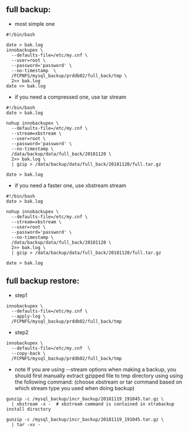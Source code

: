 ## full backup:
* most simple one
```
#!/bin/bash

date > bak.log
innobackupex \
  --defaults-file=/etc/my.cnf \
  --user=root \
  --password='password' \
  --no-timestamp  \
  /FCPNFS/mysql_backup/prddb02/full_back/tmp \
  2>> bak.log
date >> bak.log
```

* if you need a compressed one, use tar stream
```
#!/bin/bash
date > bak.log

nohup innobackupex \
  --defaults-file=/etc/my.cnf \
  --stream=xbstream \
  --user=root \
  --password='password' \
  --no-timestamp \
  /data/backup/data/full_back/20181120 \
  2>> bak.log \
  | gzip > /data/backup/data/full_back/20181120/full.tar.gz

date > bak.log
```

* if you need a faster one, use xbstream stream
```
#!/bin/bash
date > bak.log

nohup innobackupex \
  --defaults-file=/etc/my.cnf \
  --stream=xbstream \
  --user=root \
  --password='password' \
  --no-timestamp \
  /data/backup/data/full_back/20181120 \
  2>> bak.log \
  | gzip > /data/backup/data/full_back/20181120/full.tar.gz

date > bak.log
```

## full backup restore:
* step1
```
innobackupex \
  --defaults-file=/etc/my.cnf \
  --apply-log \
  /FCPNFS/mysql_backup/prddb02/full_back/tmp
```

* step2
```
innobackupex \
  --defaults-file=/etc/my.cnf  \
  --copy-back \
  /FCPNFS/mysql_backup/prddb02/full_back/tmp
```

* note
If you are using --stream options when making a backup, you should first manually extract gzipped file to tmp directory using using the following command:
(choose xbstream or tar command based on which stream type you used when doing backup)
```
gunzip -c /mysql_backup/incr_backup/20181119_191045.tar.gz \
  | xbstream -x -  # xbstream command is contained in xtrabackup install directory

gunzip -c /mysql_backup/incr_backup/20181119_191045.tar.gz \
  | tar -xv -
```
